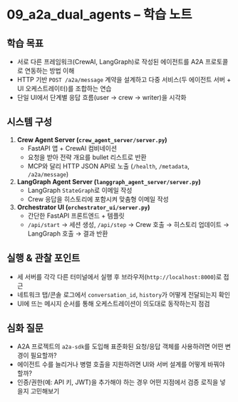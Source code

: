 # 09_a2a_dual_agents – 학습 노트

## 학습 목표
- 서로 다른 프레임워크(CrewAI, LangGraph)로 작성된 에이전트를 A2A 프로토콜로 연동하는 방법 이해
- HTTP 기반 `POST /a2a/message` 계약을 설계하고 다중 서비스(두 에이전트 서버 + UI 오케스트레이터)를 조합하는 연습
- 단일 UI에서 단계별 응답 흐름(user → crew → writer)을 시각화

## 시스템 구성
1. **Crew Agent Server (`crew_agent_server/server.py`)**
   - FastAPI 앱 + CrewAI 컴비네이션
   - 요청을 받아 전략 개요를 bullet 리스트로 반환
   - MCP와 달리 HTTP JSON API로 노출 (`/health`, `/metadata`, `/a2a/message`)
2. **LangGraph Agent Server (`langgraph_agent_server/server.py`)**
   - LangGraph `StateGraph`로 이메일 작성
   - Crew 응답을 히스토리에 포함시켜 맞춤형 이메일 작성
3. **Orchestrator UI (`orchestrator_ui/server.py`)**
   - 간단한 FastAPI 프론트엔드 + 템플릿
   - `/api/start` → 세션 생성, `/api/step` → Crew 호출 → 히스토리 업데이트 → LangGraph 호출 → 결과 반환

## 실행 & 관찰 포인트
- 세 서버를 각각 다른 터미널에서 실행 후 브라우저(`http://localhost:8000`)로 접근
- 네트워크 탭/콘솔 로그에서 `conversation_id`, `history`가 어떻게 전달되는지 확인
- UI에 뜨는 메시지 순서를 통해 오케스트레이션이 의도대로 동작하는지 점검

## 심화 질문
- A2A 프로젝트의 `a2a-sdk`를 도입해 표준화된 요청/응답 객체를 사용하려면 어떤 변경이 필요할까?
- 에이전트 수를 늘리거나 병렬 호출을 지원하려면 UI와 서버 설계를 어떻게 바꿔야 할까?
- 인증/권한(예: API 키, JWT)을 추가해야 하는 경우 어떤 지점에서 검증 로직을 넣을지 고민해보기
